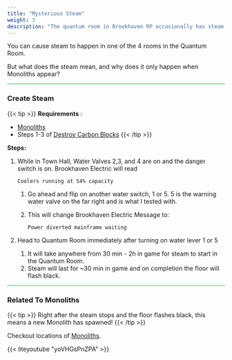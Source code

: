 ```yaml
---
title: "Mysterious Steam"
weight: 3
description: "The quantum room in Brookhaven RP occasionally has steam coming from one of the rooms, see how to activate it and how it relates to monoliths."
---
```


You can cause steam to happen in one of the 4 rooms in the Quantum Room. 

But what does the steam mean, and why does it only happen when Monoliths appear?



<hr style="background-color: #28b44c" size=8>

### Create Steam

{{< tip >}}
**Requirements** : 
- [Monoliths](/lore/quests#monoliths) 
- Steps 1-3 of [Destroy Carbon Blocks](/lore/quests#destroy-carbon-blocks)
{{< /tip >}}


**Steps:**

1. While in Town Hall, Water Valves 2,3, and 4 are on and the danger switch is on. Brookhaven Electric will read 
	
	`Coolers running at 54% capacity`
	1. Go ahead and flip on another water switch, 1 or 5. 5 is the warning water valve on the far right and is what I tested with.
	1. This will change Brookhaven Electric Message to: 

		`Power diverted mainframe waiting`
1. Head to Quantum Room immediately after turning on water lever 1 or 5
	1. It will take anywhere from 30 min - 2h in game for steam to start in the Quantum Room.
	1. Steam will last for ~30 min in game and on completion the floor will flash black.

<hr style="background-color: #28b44c" size=8>

### Related To Monoliths

{{< tip >}}
Right after the steam stops and the floor flashes black, this means a new Monolith has spawned!
{{< /tip >}}

Checkout locations of [Monoliths](/lore/quests#monoliths).

{{< liteyoutube "yoVHGsPnZPA" >}}


